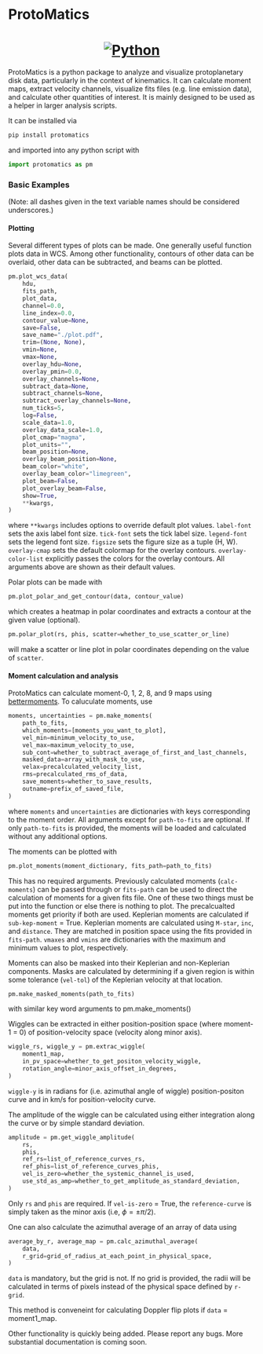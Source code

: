 # ProtoMatics

<h1 align="center">
  <!-- <a href="https://app.circleci.com/pipelines/github/j-p-terry/non_keplerian_anomaly_detection"><img alt="Build" src="https://shields.api-test.nl/circleci/build/github/j-p-terry/non_keplerian_anomaly_detection?style=for-the-badge&token=4bae0fb820e3e7d4ec2352639e35d499c673d78c"></a> -->
  <a href="https://www.python.org/"><img alt="Python" src="https://img.shields.io/badge/-Python 3.9+-blue?style=for-the-badge&logo=python&logoColor=white"></a>
  <!-- <a href="https://black.readthedocs.io/en/stable/"><img alt="Code style: black" src="https://img.shields.io/badge/code%20style-black-black.svg?style=for-the-badge&labelColor=gray"></a> -->
</h1>


ProtoMatics is a python package to analyze and visualize protoplanetary disk data, particularly in the context of kinematics. It can calculate moment maps, extract velocity channels, visualize fits files (e.g. line emission data), and calculate other quantities of interest. It is mainly designed to be used as a helper in larger analysis scripts.

It can be installed via

```bash
pip install protomatics
```

and imported into any python script with

```python
import protomatics as pm
```

### Basic Examples

(Note: all dashes given in the text variable names should be considered underscores.)

#### Plotting

Several different types of plots can be made. One generally useful function plots data in WCS. Among other functionality, contours of other data can be overlaid, other data can be subtracted, and beams can be plotted.

```python
pm.plot_wcs_data(
    hdu,
    fits_path,
    plot_data,
    channel=0.0,
    line_index=0.0,
    contour_value=None,
    save=False,
    save_name="./plot.pdf",
    trim=(None, None),
    vmin=None,
    vmax=None,
    overlay_hdu=None,
    overlay_pmin=0.0,
    overlay_channels=None,
    subtract_data=None,
    subtract_channels=None,
    subtract_overlay_channels=None,
    num_ticks=5,
    log=False,
    scale_data=1.0,
    overlay_data_scale=1.0,
    plot_cmap="magma",
    plot_units="",
    beam_position=None,
    overlay_beam_position=None,
    beam_color="white",
    overlay_beam_color="limegreen",
    plot_beam=False,
    plot_overlay_beam=False,
    show=True,
    **kwargs,
)
```

where $\mathrm{\texttt{**kwargs}}$ includes options to override default plot values. $\mathrm{\texttt{label-font}}$ sets the axis label font size. $\mathrm{\texttt{tick-font}}$ sets the tick label size. $\mathrm{\texttt{legend-font}}$ sets the legend font size. $\mathrm{\texttt{figsize}}$ sets the figure size as a tuple (H, W). $\mathrm{\texttt{overlay-cmap}}$ sets the default colormap for the overlay contours. $\mathrm{\texttt{overlay-color-list}}$ explicitly passes the colors for the overlay contours. All arguments above are shown as their default values.

Polar plots can be made with

```python
pm.plot_polar_and_get_contour(data, contour_value)
```
which creates a heatmap in polar coordinates and extracts a contour at the given value (optional).

```python
pm.polar_plot(rs, phis, scatter=whether_to_use_scatter_or_line)
```

will make a scatter or line plot in polar coordinates depending on the value of $\mathrm{\texttt{scatter}}$.


#### Moment calculation and analysis

ProtoMatics can calculate moment-0, 1, 2, 8, and 9 maps using [bettermoments](https://github.com/richteague/bettermoments). To caluculate moments, use

```python
moments, uncertainties = pm.make_moments(
    path_to_fits,
    which_moments=[moments_you_want_to_plot],
    vel_min=minimum_velocity_to_use,
    vel_max=maximum_velocity_to_use,
    sub_cont=whether_to_subtract_average_of_first_and_last_channels,
    masked_data=array_with_mask_to_use,
    velax=precalculated_velocity_list,
    rms=precalculated_rms_of_data,
    save_moments=whether_to_save_results,
    outname=prefix_of_saved_file,
)
```

where $\mathrm{\texttt{moments}}$ and $\mathrm{\texttt{uncertainties}}$ are dictionaries with keys corresponding to the moment order. All arguments except for $\mathrm{\texttt{path-to-fits}}$ are optional. If only $\mathrm{\texttt{path-to-fits}}$ is provided, the moments will be loaded and calculated without any additional options.

The moments can be plotted with

```python
pm.plot_moments(moment_dictionary, fits_path=path_to_fits)
```

This has no required arguments. Previously calculated moments ($\mathrm{\texttt{calc-moments}}$) can be passed through or $\mathrm{\texttt{fits-path}}$ can be used to direct the calculation of moments for a given fits file. One of these two things must be put into the function or else there is nothing to plot. The precalcualted moments get priority if both are used. Keplerian moments are calculated if $\mathrm{\texttt{sub-kep-moment}}$ = True. Keplerian moments are calculated using $\mathrm{\texttt{M-star}}$, $\mathrm{\texttt{inc}}$, and $\mathrm{\texttt{distance}}$. They are matched in position space using the fits provided in $\mathrm{\texttt{fits-path}}$.
$\mathrm{\texttt{vmaxes}}$ and $\mathrm{\texttt{vmins}}$ are dictionaries with the maximum and minimum values to plot, respectively.

Moments can also be masked into their Keplerian and non-Keplerian components. Masks are calculated by determining if a given region is within some tolerance ($\mathrm{\texttt{vel-tol}}$) of the Keplerian velocity at that location.

```python
pm.make_masked_moments(path_to_fits)
```
with similar key word arguments to pm.make_moments()

Wiggles can be extracted in either position-position space (where moment-1 = 0) of position-velocity space (velocity along minor axis).

```python
wiggle_rs, wiggle_y = pm.extrac_wiggle(
    moment1_map,
    in_pv_space=whether_to_get_positon_velocity_wiggle,
    rotation_angle=minor_axis_offset_in_degrees,
)
```
$\mathrm{\texttt{wiggle-y}}$ is in radians for (i.e. azimuthal angle of wiggle) position-positon curve and in km/s for position-velocity curve.

The amplitude of the wiggle can be calculated using either integration along the curve or by simple standard deviation.

```python
amplitude = pm.get_wiggle_amplitude(
    rs,
    phis,
    ref_rs=list_of_reference_curves_rs,
    ref_phis=list_of_reference_curves_phis,
    vel_is_zero=whether_the_systemic_channel_is_used,
    use_std_as_amp=whether_to_get_amplitude_as_standard_deviation,
)
```
Only $\mathrm{\texttt{rs}}$ and $\mathrm{\texttt{phis}}$ are required. If $\mathrm{\texttt{vel-is-zero}}$ = True, the $\mathrm{\texttt{reference-curve}}$ is simply taken as the minor axis (i.e, $\phi = \pm \pi / 2$).

One can also calculate the azimuthal average of an array of data using
```python
average_by_r, average_map = pm.calc_azimuthal_average(
    data,
    r_grid=grid_of_radius_at_each_point_in_physical_space,
)
```
$\mathrm{\texttt{data}}$ is mandatory, but the grid is not. If no grid is provided, the radii will be calculated in terms of pixels instead of the physical space defined by $\mathrm{\texttt{r-grid}}$.

This method is conveneint for calculating Doppler flip plots if $\mathrm{\texttt{data}}$ = moment1\_map.

Other functionality is quickly being added. Please report any bugs. More substantial documentation is coming soon.
